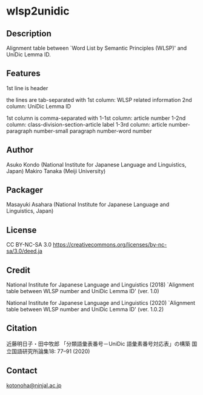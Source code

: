 # wlsp2unidic

## Description
Alignment table between `Word List by Semantic Principles (WLSP)' and UniDic Lemma ID.

## Features

1st line is header

the lines are tab-separated with
1st column: WLSP related information
2nd column: UniDic Lemma ID

1st column is comma-separated with
1-1st column: article number
1-2nd column: class-division-section-article label
1-3rd column: article number-paragraph number-small paragraph number-word number

## Author
Asuko Kondo (National Institute for Japanese Language and Linguistics, Japan)
Makiro Tanaka (Meiji University)

## Packager
Masayuki Asahara (National Institute for Japanese Language and Linguistics, Japan)

## License 
CC BY-NC-SA 3.0
https://creativecommons.org/licenses/by-nc-sa/3.0/deed.ja

## Credit
National Institute for Japanese Language and Linguistics (2018)
`Alignment table between WLSP number and UniDic Lemma ID' (ver. 1.0)

National Institute for Japanese Language and Linguistics (2020)
`Alignment table between WLSP number and UniDic Lemma ID' (ver. 1.0.2)

## Citation
近藤明日子・田中牧郎
「分類語彙表番号－UniDic 語彙素番号対応表」の構築
国立国語研究所論集18: 77–91 (2020)

## Contact
kotonoha@ninjal.ac.jp
